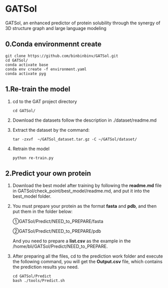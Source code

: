 # GATSol

GATSol, an enhanced predictor of protein solubility through the synergy of 3D structure graph and large language modeling

## 0.Conda environmennt create

```shell
git clone https://github.com/binbinbinv/GATSol.git
cd GATSol/
conda activate base
conda env create -f environment.yaml
conda activate pyg
```

## 1.Re-train the model

1. cd to the GAT project directory

   ```shell
   cd GATSol/
   ```

2. Download the datasets follow the description in ./dataset/readme.md

3. Extract the dataset by the command:

   ```shell
   tar -zxvf  ~/GATSol_dataset.tar.gz -C ~/GATSol/dataset/
   ```

4. Retrain the model

   ```shell
   python re-train.py
   ```

## 2.Predict your own protein

1. Download the best model after training by following the **readme.md** file in GATSol/check_point/best_model/readme.md, and put it into the best_model folder.

2. You must prepare your protein as the format **fasta** and **pdb**, and then put them in the folder below:

   ①GATSol/Predict/NEED_to_PREPARE/fasta

   ②GATSol/Predict/NEED_to_PREPARE/pdb

   And you need to prepare a **list.csv** as the example in the /home/bli/GATSol/Predict/NEED_to_PREPARE.

3. After preparing all the files, cd to the prediction work folder and execute the following command, you will get the **Output.csv** file, which contains the prediction results you need.

   ```shell
   cd GATSol/Predict
   bash ./tools/Predict.sh
   ```

